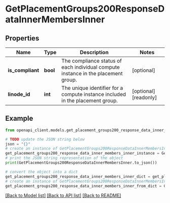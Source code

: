 # GetPlacementGroups200ResponseDataInnerMembersInner


## Properties

Name | Type | Description | Notes
------------ | ------------- | ------------- | -------------
**is_compliant** | **bool** | The compliance status of each individual compute instance in the placement group. | [optional] 
**linode_id** | **int** | The unique identifier for a compute instance included in the placement group. | [optional] [readonly] 

## Example

```python
from openapi_client.models.get_placement_groups200_response_data_inner_members_inner import GetPlacementGroups200ResponseDataInnerMembersInner

# TODO update the JSON string below
json = "{}"
# create an instance of GetPlacementGroups200ResponseDataInnerMembersInner from a JSON string
get_placement_groups200_response_data_inner_members_inner_instance = GetPlacementGroups200ResponseDataInnerMembersInner.from_json(json)
# print the JSON string representation of the object
print(GetPlacementGroups200ResponseDataInnerMembersInner.to_json())

# convert the object into a dict
get_placement_groups200_response_data_inner_members_inner_dict = get_placement_groups200_response_data_inner_members_inner_instance.to_dict()
# create an instance of GetPlacementGroups200ResponseDataInnerMembersInner from a dict
get_placement_groups200_response_data_inner_members_inner_from_dict = GetPlacementGroups200ResponseDataInnerMembersInner.from_dict(get_placement_groups200_response_data_inner_members_inner_dict)
```
[[Back to Model list]](../README.md#documentation-for-models) [[Back to API list]](../README.md#documentation-for-api-endpoints) [[Back to README]](../README.md)


